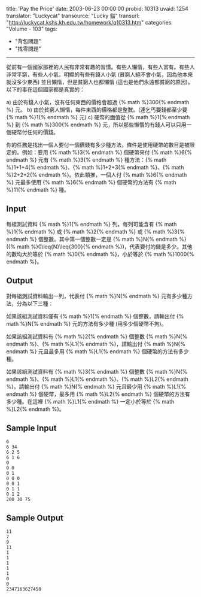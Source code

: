 title: 'Pay the Price'
date: 2003-06-23 00:00:00
probid: 10313
uvaid: 1254
translator: "Luckycat"
transource: "Lucky 貓"
transurl: "http://luckycat.kshs.kh.edu.tw/homework/q10313.htm"
categories: "Volume - 103"
tags:
- "背包問題"
- "找零問題"
---

從前有一個國家那裡的人民有非常有趣的習慣。有些人懶惰，有些人富有。有些人非常平窮，有些人小氣。明顯的有些有錢人小氣 (貧窮人絕不會小氣，因為他本來就沒多少東西) 並且懶惰，但是貧窮人也都懶惰 (這也是他們永遠都貧窮的原因)。以下的事在這個國家都是真實的：

a) 由於有錢人小氣，沒有任何東西的價格會超過 {% math %}300{% endmath %} 元。
b) 由於貧窮人懶惰，每件東西的價格都是整數。(連乞丐要錢都至少要 {% math %}1{% endmath %} 元)
c) 硬幣的面值從 {% math %}1{% endmath %} 到 {% math %}300{% endmath %} 元，所以那些懶惰的有錢人可以只用一個硬幣付任何的價錢。

你的任務是找出一個人要付一個價錢有多少種方法，條件是使用硬幣的數目是被限定的。例如：要用 {% math %}3{% endmath %} 個硬幣來付 {% math %}6{% endmath %} 元有 {% math %}3{% endmath %} 種方法：{% math %}1+1+4{% endmath %}、{% math %}1+2+3{% endmath %}、{% math %}2+2+2{% endmath %}。依此類推，一個人付 {% math %}6{% endmath %} 元最多使用 {% math %}6{% endmath %} 個硬幣的方法有 {% math %}11{% endmath %} 種。

## Input ##

每組測試資料 {% math %}1{% endmath %} 列，每列可能含有 {% math %}1{% endmath %} 或 {% math %}2{% endmath %} 或 {% math %}3{% endmath %} 個整數。其中第一個整數一定是 {% math %}N{% endmath %} ({% math %}0\leq{N}\leq{300}{% endmath %})，代表要付的錢是多少。其他的數均大於等於 {% math %}0{% endmath %}，小於等於 {% math %}1000{% endmath %}。

## Output ##

對每組測試資料輸出一列，代表付 {% math %}N{% endmath %} 元有多少種方法，分為以下三種：

如果該組測試資料僅有 {% math %}1{% endmath %} 個整數，請輸出付 {% math %}N{% endmath %} 元的方法有多少種 (用多少個硬幣不拘)。

如果該組測試資料有 {% math %}2{% endmath %} 個整數 {% math %}N{% endmath %}、{% math %}L1{% endmath %}，請輸出付 {% math %}N{% endmath %} 元且最多用 {% math %}L1{% endmath %} 個硬幣的方法有多少種。

如果該組測試資料有 {% math %}3{% endmath %} 個整數 {% math %}N{% endmath %}、{% math %}L1{% endmath %}、{% math %}L2{% endmath %}，請輸出付 {% math %}N{% endmath %} 元且最少用 {% math %}L1{% endmath %} 個硬幣，最多用 {% math %}L2{% endmath %} 個硬幣的方法有多少種。在這裡 {% math %}L1{% endmath %} 一定小於等於 {% math %}L2{% endmath %}。

## Sample Input ##

	6
	6 34
	6 2 5
	6 1 6
	0 
	0 0 
	0 1 
	0 0 0 
	0 0 1 
	0 1 1 
	0 1 2 
	200 30 75 

## Sample Output ##

	11
	7
	9
	11
	1
	1
	1
	1
	1
	0
	0
	2347163627458